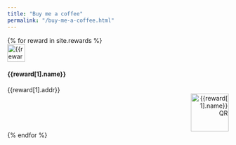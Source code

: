 ```yaml
---
title: "Buy me a coffee"
permalink: "/buy-me-a-coffee.html"
---
```


<div class="container">
    <div class="row gap-y listrecent listrecent listauthor">
    {% for reward in site.rewards %}
        <div class="col-lg-6 mb-4">
          <div class="p-4 border rounded">
            <div class="row">
              <div class="col-md-2 mb-4 mb-md-0">
                <img alt="{{reward[1].name}}" src="{{site.baseurl}}/{{ reward[1].logo }}" height="40" width="40">
              </div>
              <div class="col-md-7">
                <div>
                  <h4 class="text-dark mb-0"> {{reward[1].name}} </h4>
                  <div class="excerpt" style="word-break: break-all;">{{reward[1].addr}}</div>
                </div>
              </div>
              <div class="col-md-3" style="text-align: right;">
                <img alt="{{reward[1].name}} QR" src="{{site.baseurl}}/{{ reward[1].qr }}" height="86" width="86">
              </div>
            </div>
          </div>
        </div>
    {% endfor %}
    </div>
</div>
